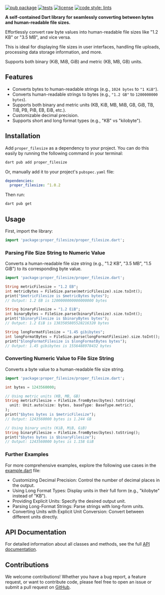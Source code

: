 [![pub package](https://img.shields.io/pub/v/proper_filesize.svg)](https://pub.dev/packages/proper_filesize)
[![tests](https://github.com/gilnobrega/proper_filesize/actions/workflows/tests.yml/badge.svg?branch=main)](https://github.com/gilnobrega/proper_filesize/actions/workflows/tests.yml)
[![license](https://img.shields.io/github/license/gilnobrega/proper_filesize)](https://github.com/gilnobrega/proper_filesize/blob/main/LICENSE)
[![code style: lints](https://img.shields.io/badge/style-%2F%2F%20lints-40c4ff.svg)](https://pub.dev/packages/lints)

**A self-contained Dart library for seamlessly converting between bytes and human-readable file sizes.**

Effortlessly convert raw byte values into human-readable file sizes like "1.2 KB" or "3.5 MB", and vice versa.

This is ideal for displaying file sizes in user interfaces, handling file uploads, processing data storage information, and more.

Supports both binary (KiB, MiB, GiB) and metric (KB, MB, GB) units.

## Features

*   Converts bytes to human-readable strings (e.g., `1024 bytes` to `"1 KiB"`).
*   Converts human-readable strings to bytes (e.g., `"1.2 GB"` to `1200000000 bytes`).
*   Supports both binary and metric units (KB, KiB, MB, MiB, GB, GiB, TB, TiB, PB, PiB, EB, EiB, etc.).
*   Customizable decimal precision.
*   Supports short and long format types (e.g., "KB" vs "kilobyte").

## Installation

Add `proper_filesize` as a dependency to your project. You can do this easily by running the following command in your terminal:

```bash
dart pub add proper_filesize
```

Or, manually add it to your project's `pubspec.yaml` file:

```yaml
dependencies:
  proper_filesize: ^1.0.2
```

Then run:

```bash
dart pub get
```

## Usage

First, import the library:

```dart
import 'package:proper_filesize/proper_filesize.dart';
```

### Parsing File Size String to Numeric Value

Converts a human-readable file size string (e.g., "1.2 KB", "3.5 MB", "1.5 GiB") to its corresponding byte value.

```dart
import 'package:proper_filesize/proper_filesize.dart';

String metricFilesize = "1.2 EB";
int metricBytes = FileSize.parse(metricFilesize).size.toInt();
print("$metricFilesize is $metricBytes bytes");
// Output: 1.2 EB is 1200000000000000000 bytes

String binaryFilesize = "1.2 EiB";
int binaryBytes = FileSize.parse(binaryFilesize).size.toInt();
print("$binaryFilesize is $binaryBytes bytes");
// Output: 1.2 EiB is 1383505805528216320 bytes

String longFormatFilesize = "1.45 gibibytes";
int longFormatBytes = FileSize.parse(longFormatFilesize).size.toInt();
print("$longFormatFilesize is $longFormatBytes bytes");
// Output: 1.45 gibibytes is 1556488978432 bytes
```

### Converting Numeric Value to File Size String

Converts a byte value to a human-readable file size string.

```dart
import 'package:proper_filesize/proper_filesize.dart';

int bytes = 1243560000;

// Using metric units (KB, MB, GB)
String metricFilesize = FileSize.fromBytes(bytes).toString(
  unit: Unit.auto(size: bytes, baseType: BaseType.metric),
);
print("$bytes bytes is $metricFilesize"); 
// Output: 1243560000 bytes is 1.244 GB

// Using binary units (KiB, MiB, GiB)
String binaryFilesize = FileSize.fromBytes(bytes).toString();
print("$bytes bytes is $binaryFilesize"); 
// Output: 1243560000 bytes is 1.158 GiB
```

### Further Examples

For more comprehensive examples, explore the following use cases in the [example.dart](https://pub.dev/packages/proper_filesize/example) file:

  * Customizing Decimal Precision: Control the number of decimal places in the output.
  * Using Long Format Types: Display units in their full form (e.g., "kilobyte" instead of "KB").
  * Providing Explicit Units: Specify the desired output unit.
  * Parsing Long-Format Strings: Parse strings with long-form units.
  * Converting Units with Explicit Unit Conversion: Convert between different units directly.

## API Documentation

For detailed information about all classes and methods, see the full [API documentation](https://pub.dev/documentation/proper_filesize/latest/).

## Contributions

We welcome contributions\! Whether you have a bug report, a feature request, or want to contribute code, please feel free to open an issue or submit a pull request on [GitHub](https://github.com/gilnobrega/proper_filesize).